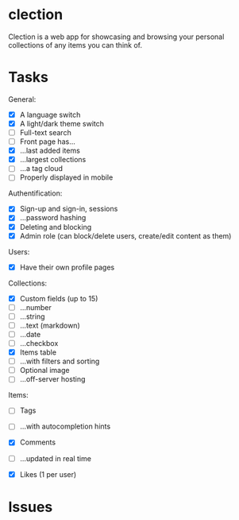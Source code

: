 # clection
Clection is a web app for showcasing and browsing your personal collections of any items you can think of.


# Tasks

General:
- [X] A language switch
- [X] A light/dark theme switch
- [ ] Full-text search
- [ ] Front page has...
- [X] ...last added items
- [X] ...largest collections
- [ ] ...a tag cloud
- [ ] Properly displayed in mobile

Authentification:
- [X] Sign-up and sign-in, sessions
- [X] ...password hashing
- [X] Deleting and blocking
- [X] Admin role (can block/delete users, create/edit content as them)

Users:
- [X] Have their own profile pages

Collections:
- [X] Custom fields (up to 15)
- [ ] ...number
- [ ] ...string
- [ ] ...text (markdown)
- [ ] ...date
- [ ] ...checkbox
- [X] Items table
- [ ] ...with filters and sorting
- [ ] Optional image
- [ ] ...off-server hosting

Items:
- [ ] Tags
- [ ] ...with autocompletion hints
- [X] Comments
- [ ] ...updated in real time
- [X] Likes (1 per user)


# Issues


